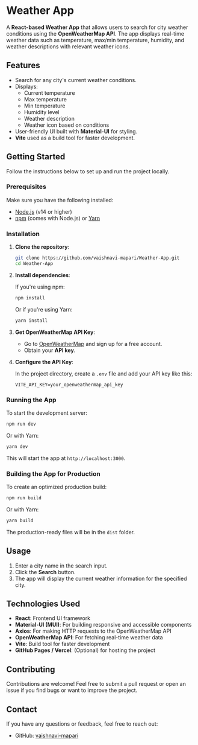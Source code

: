 # Weather App

A **React-based Weather App** that allows users to search for city weather conditions using the **OpenWeatherMap API**. The app displays real-time weather data such as temperature, max/min temperature, humidity, and weather descriptions with relevant weather icons.

## Features
- Search for any city's current weather conditions.
- Displays:
  - Current temperature
  - Max temperature
  - Min temperature
  - Humidity level
  - Weather description
  - Weather icon based on conditions
- User-friendly UI built with **Material-UI** for styling.
- **Vite** used as a build tool for faster development.

## Getting Started

Follow the instructions below to set up and run the project locally.

### Prerequisites

Make sure you have the following installed:

- [Node.js](https://nodejs.org/en/download/) (v14 or higher)
- [npm](https://www.npmjs.com/) (comes with Node.js) or [Yarn](https://yarnpkg.com/)

### Installation

1. **Clone the repository**:

   ```bash
   git clone https://github.com/vaishnavi-mapari/Weather-App.git
   cd Weather-App
   ```

2. **Install dependencies**:

   If you're using npm:

   ```bash
   npm install
   ```

   Or if you're using Yarn:

   ```bash
   yarn install
   ```

3. **Get OpenWeatherMap API Key**:

   - Go to [OpenWeatherMap](https://openweathermap.org/api) and sign up for a free account.
   - Obtain your **API key**.

4. **Configure the API Key**:

   In the project directory, create a `.env` file and add your API key like this:

   ```
   VITE_API_KEY=your_openweathermap_api_key
   ```

### Running the App

To start the development server:

```bash
npm run dev
```

Or with Yarn:

```bash
yarn dev
```

This will start the app at `http://localhost:3000`.

### Building the App for Production

To create an optimized production build:

```bash
npm run build
```

Or with Yarn:

```bash
yarn build
```

The production-ready files will be in the `dist` folder.

## Usage

1. Enter a city name in the search input.
2. Click the **Search** button.
3. The app will display the current weather information for the specified city.

## Technologies Used

- **React**: Frontend UI framework
- **Material-UI (MUI)**: For building responsive and accessible components
- **Axios**: For making HTTP requests to the OpenWeatherMap API
- **OpenWeatherMap API**: For fetching real-time weather data
- **Vite**: Build tool for faster development
- **GitHub Pages / Vercel**: (Optional) for hosting the project

## Contributing

Contributions are welcome! Feel free to submit a pull request or open an issue if you find bugs or want to improve the project.

## Contact

If you have any questions or feedback, feel free to reach out:

- GitHub: [vaishnavi-mapari](https://github.com/vaishnavi-mapari)
